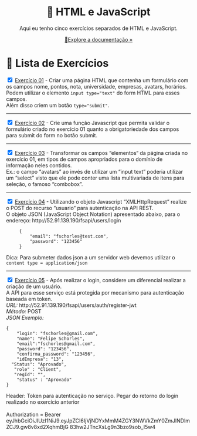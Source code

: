 <html>
<body>
<div style="text-align: center">
    <h1>📝 HTML e JavaScript</h1>
    <p>Aqui eu tenho cinco exercícios separados de HTML e JavaScript.</p>
    <p style="text-align: center"><a href="https://github.com/Cartulo/Exercicios/tree/main/HTML%20e%20JS">🔎Explore a documentação »</a></p>
</div>

<h1>📝 Lista de Exercícios</h1>
<p>
<input type="checkbox" checked>
<a href="https://github.com/Cartulo/Exercicios/blob/main/HTML%20e%20JS/exercicio1-basico.html">Exercício 01</a> - Criar uma página HTML que contenha um formulário com os campos nome, pontos, nota, universidade, empresas, avatars, horários.<br>
Podem utilizar o elemento <code>input type="text"</code> do form HTML para esses campos.<br>
Além disso criem um botão <code>type="submit"</code>.
</p>

---

<p>
<input type="checkbox" checked />
<a href="https://github.com/Cartulo/Exercicios/blob/main/HTML%20e%20JS/exercicio2-basico.html">Exercício 02</a> - Crie uma função Javascript que permita validar o formulário criado no  exercício 01 quanto a obrigatoriedade dos campos para submit do form no botão submit.
</p>

---

<p>
<input type="checkbox" checked />
<a href="https://github.com/Cartulo/Exercicios/blob/main/HTML%20e%20JS/exercicio3-basico.html">Exercício 03</a> -  Transformar os campos “elementos“ da página criada no exercício 01, em tipos de campos apropriados para o domínio de informação neles contidos.<br>
Ex.: o campo “avatars” ao invés de utilizar um “input text” poderia utilizar um  “select” visto que ele pode conter uma lista multivariada de itens para seleção, o  famoso “combobox”.
</p>

---

<p>
<input type="checkbox" checked />
<a href="https://github.com/Cartulo/Exercicios/blob/main/HTML%20e%20JS/exercicio4-basico.html">Exercício 04</a> - Utilizando o objeto Javascript “XMLHttpRequest” realize o POST do recurso  “usuario“ para autenticação na API REST.<br>
O objeto JSON (JavaScript Object Notation) apresentado abaixo, para o endereço: http://52.91.139.190/fsapi/users/login<br>
<pre><code>     {
         "email": "fschorles@test.com",
         "password": "123456"
     }
</code></pre>
Dica: Para submeter dados json a um servidor web devemos utilizar o <code>content type = application/json</code>
</p>

---

<p>
<input type="checkbox" checked />
<a href="https://github.com/Cartulo/Exercicios/blob/main/HTML%20e%20JS/exercicio5-basico.html">Exercício 05</a> - Após realizar o login, considere um diferencial realizar a criação de um  usuário. <br>
A API para esse serviço está protegida por mecanismo para autenticação  baseada em token. <br>
<i>URL:</i> http://52.91.139.190/fsapi/users/auth/register-jwt <br>
<i>Método:</i> POST <br>
<i>JSON Exemplo:</i> <br>
<pre><code>{  
    "login": "fschorles@gmail.com", 
    "name": "Felipe Schorles", 
    "email":"fschorles@gmail.com", 
    "password": "123456", 
    "confirma_password": "123456", 
    "idEmpresa": "13", 
  "Status": "Aprovado", 
   "role" : "Client", 
   "regId": "", 
    "status" : "Aprovado" 
} 
</code></pre>
Header: Token para autenticação no serviço. Pegar do retorno do login  realizado no exercício anterior <br> <br> 
Authorization = Bearer <br>
eyJhbGciOiJIUzI1NiJ9.eyJpZCI6IjVjNDYxMmM4ZGY3NWVkZmY0ZmJlNDlmZCJ9.gw8v8xd2XqhmBjG 83hw2JTncXsLg9n3bzo9sob_I5w4
</p>
</body>
</html>
